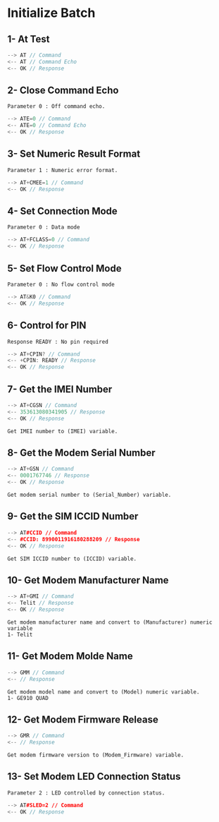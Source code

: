 # Initialize Batch

## 1- At Test

```C++
--> AT // Command
<-- AT // Command Echo
<-- OK // Response
```

## 2- Close Command Echo

    Parameter 0 : Off command echo.

```C++
--> ATE=0 // Command
<-- ATE=0 // Command Echo
<-- OK // Response
```

## 3- Set Numeric Result Format

    Parameter 1 : Numeric error format.

```C++
--> AT+CMEE=1 // Command
<-- OK // Response
```

## 4- Set Connection Mode

    Parameter 0 : Data mode

```C++
--> AT+FCLASS=0 // Command
<-- OK // Response
```

## 5- Set Flow Control Mode

    Parameter 0 : No flow control mode

```C++
--> AT&K0 // Command
<-- OK // Response
```

## 6- Control for PIN 

    Response READY : No pin required

```C++
--> AT+CPIN? // Command
<-- +CPIN: READY // Response
<-- OK // Response
```

## 7- Get the IMEI Number

```C++
--> AT+CGSN // Command
<-- 353613080341905 // Response
<-- OK // Response
```

    Get IMEI number to (IMEI) variable.

## 8- Get the Modem Serial Number

```C++
--> AT+GSN // Command
<-- 0001767746 // Response
<-- OK // Response
```

    Get modem serial number to (Serial_Number) variable.

## 9- Get the SIM ICCID Number

```C++
--> AT#CCID // Command
<-- #CCID: 8990011916180288209 // Response
<-- OK // Response
```

    Get SIM ICCID number to (ICCID) variable.

## 10- Get Modem Manufacturer Name

```C++
--> AT+GMI // Command
<-- Telit // Response
<-- OK // Response
```

    Get modem manufacturer name and convert to (Manufacturer) numeric variable
    1- Telit

## 11- Get Modem Molde Name

```C++
--> GMM // Command
<-- // Response
```

    Get modem model name and convert to (Model) numeric variable.
    1- GE910 QUAD

## 12- Get Modem Firmware Release

```C++
--> GMR // Command
<-- // Response
```

    Get modem firmware version to (Modem_Firmware) variable.

## 13- Set Modem LED Connection Status

    Parameter 2 : LED controlled by connection status.

```C++
--> AT#SLED=2 // Command
<-- OK // Response
```


